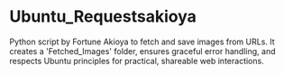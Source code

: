 # Ubuntu_Requestsakioya
Python script by Fortune Akioya to fetch and save images from URLs. It creates a 'Fetched_Images' folder, ensures graceful error handling, and respects Ubuntu principles for practical, shareable web interactions.
